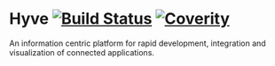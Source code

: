 Hyve [![Build Status](https://travis-ci.org/Seldomberry/Hyve.svg?branch=master)](https://travis-ci.org/Seldomberry/Hyve) [![Coverity](https://scan.coverity.com/projects/3766/badge.svg)](https://scan.coverity.com/projects/3766)
====

An information centric platform for rapid development, integration and visualization of connected applications.

